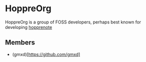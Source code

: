 # HoppreOrg

HoppreOrg is a group of FOSS developers, perhaps best known for developing [hopprenote](https://github.com/hoppre/hopprenote)

## Members
* (gmxd)[https://github.com/gmxd]
